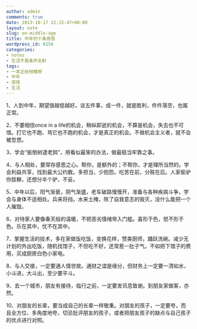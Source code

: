 ```yaml
---
author: admin
comments: true
date: 2013-10-17 22:15:47+00:00
layout: note
slug: on-middle-age
title: 中年的十条感悟
wordpress_id: 6156
categories:
- notes
- 生活不是条件反射
tags:
- 一本正经地瞎掰
- 中年
- 感悟
- 生活
---
```


1、人到中年，期望值越低越好。谈五件事，成一件，就是胜利，件件落空，也属正常。

2、不要相信once in a life的机会，稍纵即逝的机会，不算是机会，失去也不可惜。打它也不跑、骂它也不跑的机会，才是真正的机会。不做机会主义者，就不会被忽悠。

3、学会“扳倒树逮老鸹”，用看似最笨的办法，做最稳当牢靠之事。

4、与人相处，要常存感恩之心。帮你，是额外的；不帮你，才是理所当然的。学会利益共享，找到最大公约数。多担当，少抱怨。吃苦在前，分赃在后。人家偷驴你拔橛，还想分半个驴，不妥。

5、中年以后，阳气渐衰，阴气渐盛，老车破路慢慢开，准备与各种疾病斗争，学会与身体不适相处。兵来将挡，水来土掩，除了自我意志的毁灭，没什么能把一个人摧毁。

6、对待家人要像春天般的温暖，不把恶劣情绪带入门槛。喜形于色，怒不形于色。乐在其中，忧不在其中。

7、掌握生活的技术，多在家做饭吃饭，变换花样，赞美厨师，踊跃洗碗。减少无计划的外出吃饭，随机找馆子，不但吃不好，还常惹一肚子气。不如把下馆子的费用，买成厨房白色小家电。

8、与人交接，一定要通人情世故。通财之谊是缘分，但财务上一定要一清如水，小斗进，大斗出，至少要平斗。

9、去一个城市，朋友有接待，临行之前，一定要发讯息致谢。到朋友家做客，亦然。

10、对朋友的长辈，要当成自己的长辈一样敬重。对朋友的孩子，一定要夸，而且全方位、多角度地夸，切忌批评朋友的孩子，或者把朋友孩子的缺点与自己孩子的优点进行对照。
